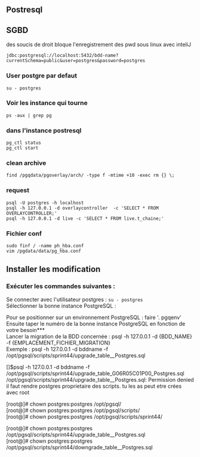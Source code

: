 
## Postresql

## SGBD 
des soucis de droit bloque l'enregistrement des pwd sous linux avec inteliJ

`jdbc:postgresql://localhost:5432/bdd-name?currentSchema=public&user=postgres&password=postgres`
 
### User postgre par defaut
`su - postgres`

### Voir les instance qui tourne

`ps -aux | grep pg`   

### dans l'instance postresql

`pg_ctl status`   
`pg_ctl start`   

### clean archive

`find /pgqdata/pgoverlay/arch/ -type f -mtime +10 -exec rm {} \;`   

### request

`psql -U postgres -h localhost`   
`psql -h 127.0.0.1 -d overlaycontroller  -c 'SELECT * FROM OVERLAYCONTROLLER;'`   
`psql -h 127.0.0.1 -d live -c 'SELECT * FROM live.t_chaine;'`   


### Fichier conf
`sudo finf / -name ph_hba.conf`   
`vim /pgdata/data/pg_hba.conf`   

## Installer les modification

### Exécuter les commandes suivantes :

Se connecter avec l'utilisateur postgres : `su - postgres`   
Sélectionner la bonne instance PostgreSQL :

Pour se positionner sur un environnement PostgreSQL : faire '. pgqenv'   
Ensuite taper le numéro de la bonne instance PostgreSQL en fonction de votre besoin***   
Lancer la migration de la BDD concernée : psql -h 127.0.0.1 -d {BDD_NAME} -f {EMPLACEMENT_FICHIER_MIGRATION}   
Exemple : psql -h 127.0.0.1 -d bddname -f /opt/pgsql/scripts/sprint44/upgrade_table__Postgres.sql   



[]$psql -h 127.0.0.1 -d bddname -f /opt/pgsql/scripts/sprint44/upgrade_table_G06R05C01P00_Postgres.sql   
/opt/pgsql/scripts/sprint44/upgrade_table__Postgres.sql: Permission denied	   
il faut rendre postgres proprietaire des scripts. tu les as peut etre crées avec root   

[root@]# chown postgres:postgres /opt/pgsql/   
[root@]# chown postgres:postgres /opt/pgsql/scripts/    
[root@]# chown postgres:postgres /opt/pgsql/scripts/sprint44/   
 
[root@]# chown postgres:postgres /opt/pgsql/scripts/sprint44/upgrade_table__Postgres.sql    
[root@]# chown postgres:postgres /opt/pgsql/scripts/sprint44/downgrade_table__Postgres.sql   
